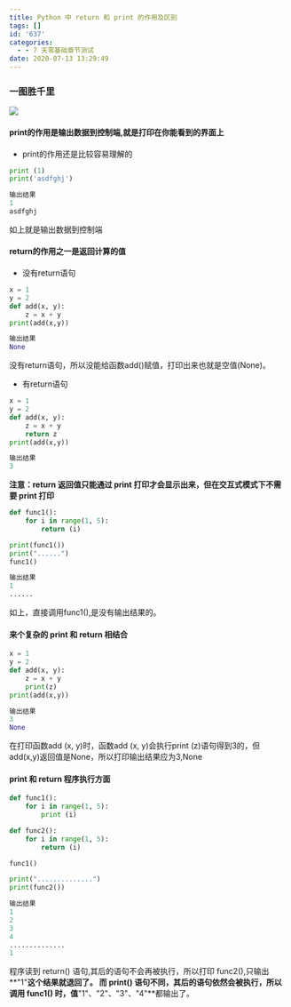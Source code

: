 ```yaml
---
title: Python 中 return 和 print 的作用及区别
tags: []
id: '637'
categories:
  - - 7 天零基础章节测试
date: 2020-07-13 13:29:49
---
```


### 一图胜千里

![](https://images-aiyc-1301641396.cos.ap-guangzhou.myqcloud.com/20200713132925.png)

#### print的作用是输出数据到控制端,就是打印在你能看到的界面上

*   print的作用还是比较容易理解的

```python
print (1)
print('asdfghj')

输出结果
1
asdfghj
```

如上就是输出数据到控制端

#### return的作用之一是返回计算的值

*   没有return语句

```python
x = 1
y = 2
def add(x, y):
    z = x + y
print(add(x,y))

输出结果
None
```

没有return语句，所以没能给函数add()赋值，打印出来也就是空值(None)。

*   有return语句

```python
x = 1
y = 2
def add(x, y):
    z = x + y
    return z
print(add(x,y))

输出结果
3
```

**注意：return 返回值只能通过 print 打印才会显示出来，但在交互式模式下不需要 print 打印**

```python
def func1():
    for i in range(1, 5):
        return (i)

print(func1())
print("......")
func1()

输出结果
1
......
```

如上，直接调用func1(),是没有输出结果的。

#### 来个复杂的 print 和 return 相结合

```python
x = 1
y = 2
def add(x, y):
    z = x + y
    print(z)
print(add(x,y))

输出结果
3
None
```

在打印函数add (x, y)时，函数add (x, y)会执行print (z)语句得到3的，但add(x,y)返回值是None，所以打印输出结果应为3,None

#### print 和 return 程序执行方面

```python
def func1():
    for i in range(1, 5):
        print (i)

def func2():
    for i in range(1, 5):
        return (i)

func1()

print("..............")
print(func2())

输出结果
1
2
3
4
..............
1
```

程序读到 return() 语句,其后的语句不会再被执行，所以打印 func2(),只输出**"1"**这个结果就退回了。 而 print() 语句不同，其后的语句依然会被执行，所以调用 func1() 时，值**"1"、"2"、"3"、"4"**都输出了。